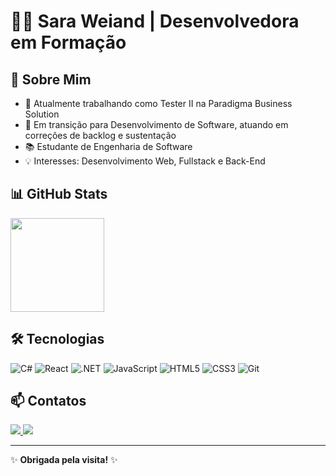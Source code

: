 # 👩‍💻 Sara Weiand | Desenvolvedora em Formação  

## 🚀 Sobre Mim  
- 💼 Atualmente trabalhando como Tester II na Paradigma Business Solution
- 🌱 Em transição para Desenvolvimento de Software, atuando em correções de backlog e sustentação
- 📚 Estudante de Engenharia de Software
- 💡 Interesses: Desenvolvimento Web, Fullstack e Back-End

## 📊 GitHub Stats
<div align="left">
  <a href="https://github.com/saraweiand">
    <img height="150em" src="https://github-readme-stats.vercel.app/api/top-langs/?username=saraweiand&layout=compact&langs_count=7&theme=dracula"/>
  </a>
</div>

## 🛠️ Tecnologias  
![C#](https://img.shields.io/badge/-C%23-239120?style=flat-square&logo=c-sharp&logoColor=white) ![React](https://img.shields.io/badge/-React-61DAFB?style=flat-square&logo=react&logoColor=black) ![.NET](https://img.shields.io/badge/-.NET-512BD4?style=flat-square&logo=dotnet&logoColor=white) ![JavaScript](https://img.shields.io/badge/JavaScript-F7DF1E?style=flat&logo=javascript&logoColor=black) ![HTML5](https://img.shields.io/badge/HTML5-E96228?style=flat&logo=html5&logoColor=white) ![CSS3](https://img.shields.io/badge/CSS3-1572B6?style=flat&logo=css3&logoColor=white) ![Git](https://img.shields.io/badge/Git-DD4C35?style=flat&logo=git&logoColor=white)


## 📫 Contatos  
<a href="mailto:weiandwustsara@gmail.com">
  <img src="https://img.shields.io/badge/-Gmail-%23EA4335?style=for-the-badge&logo=gmail&logoColor=white" target="_blank">
</a>  
<a href="https://www.linkedin.com/in/saraweiandwust" target="_blank">
  <img src="https://img.shields.io/badge/-LinkedIn-%230077B5?style=for-the-badge&logo=linkedin&logoColor=white" target="_blank">
</a>

---  
✨ **Obrigada pela visita!** ✨  
